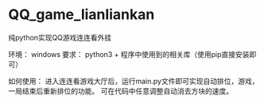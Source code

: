 # QQ_game_lianliankan
纯python实现QQ游戏连连看外挂

环境：
windows
要求：
python3 + 程序中使用到的相关库（使用pip直接安装即可）

如何使用：
进入连连看游戏大厅后，运行main.py文件即可实现自动排位，游戏，一局结束后重新排位的功能。
可在代码中任意调整自动消去方块的速度。
